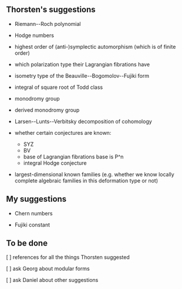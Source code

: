 
Thorsten's suggestions
----------------------

* Riemann--Roch polynomial

* Hodge numbers

* highest order of (anti-)symplectic automorphism (which is of finite order)

* which polarization type their Lagrangian fibrations have

* isometry type of the Beauville--Bogomolov--Fujiki form

* integral of square root of Todd class

* monodromy group

* derived monodromy group

* Larsen--Lunts--Verbitsky decomposition of cohomology

* whether certain conjectures are known:
  - SYZ
  - BV
  - base of Lagrangian fibrations base is P^n
  - integral Hodge conjecture

* largest-dimensional known families (e.g. whether we know locally complete algebraic families in this deformation type or not)

My suggestions
--------------

* Chern numbers

* Fujiki constant


To be done
----------

[ ] references for all the things Thorsten suggested

[ ] ask Georg about modular forms

[ ] ask Daniel about other suggestions
